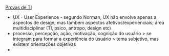 [Provas de TI](https://app.nutror.com/curso/b182f76cda3009e20670d1742c55256445c932a1/aula/4561283)

* UX - User Experience - segundo Norman, UX não envolve apenas a aspectos de design, mas também aspectos afetivos/experienciais; área multidisciplinar (TI, psico, antropo, design etc)
* processo, percepção, ação, motivação, cognição do usuário > se integram para formar a experiência do usuário > tema subjetivo, mas existem orientações objetivas
* 